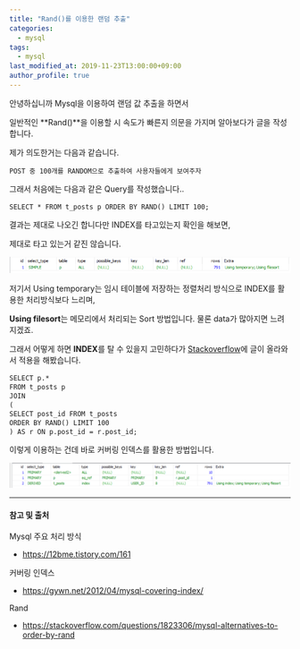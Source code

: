 ```yaml
---
title: "Rand()를 이용한 랜덤 추출"
categories: 
  - mysql
tags:
  - mysql
last_modified_at: 2019-11-23T13:00:00+09:00
author_profile: true
---
```



안녕하십니까 Mysql을 이용하여 랜덤 값 추출을 하면서

일반적인 **Rand()**을 이용할 시 속도가 빠른지 의문을 가지며 알아보다가 글을 작성합니다. 

제가 의도한거는 다음과 같습니다.

    POST 중 100개를 RANDOM으로 추출하여 사용자들에게 보여주자

그래서 처음에는 다음과 같은 Query를 작성했습니다..

    SELECT * FROM t_posts p ORDER BY RAND() LIMIT 100;

결과는 제대로 나오긴 합니다만 INDEX를 타고있는지 확인을 해보면,

제대로 타고 있는거 같진 않습니다.

![1](/assets/img/posts/mysql/rand/1.png)

저기서 Using temporary는 임시 테이블에 저장하는 정렬처리 방식으로 INDEX를 활용한 처리방식보다 느리며,

**Using filesort**는 메모리에서 처리되는 Sort 방법입니다. 물론 data가 많아지면 느려지겠죠.

그래서 어떻게 하면 **INDEX**를 탈 수 있을지 고민하다가 [Stackoverflow](https://stackoverflow.com/questions/1823306/mysql-alternatives-to-order-by-rand)에 글이 올라와서 적용을 해봤습니다.

    SELECT p.* 
    FROM t_posts p   
    JOIN  
    ( 
    SELECT post_id FROM t_posts  
    ORDER BY RAND() LIMIT 100 
    ) AS r ON p.post_id = r.post_id;

이렇게 이용하는 건데 바로 커버링 인덱스를 활용한 방법입니다.

![2](/assets/img/posts/mysql/rand/2.png)


---
#### 참고 및 출처

Mysql 주요 처리 방식
- https://12bme.tistory.com/161

커버링 인덱스
- https://gywn.net/2012/04/mysql-covering-index/

Rand
- https://stackoverflow.com/questions/1823306/mysql-alternatives-to-order-by-rand

